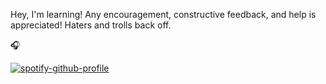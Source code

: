 Hey, I'm learning! Any encouragement, constructive feedback, and help is appreciated! Haters and trolls back off.

🎧

[![spotify-github-profile](https://spotify-github-profile.vercel.app/api/view?uid=griffeth.brandon&cover_image=true&theme=default)](https://github.com/kittinan/spotify-github-profile)
